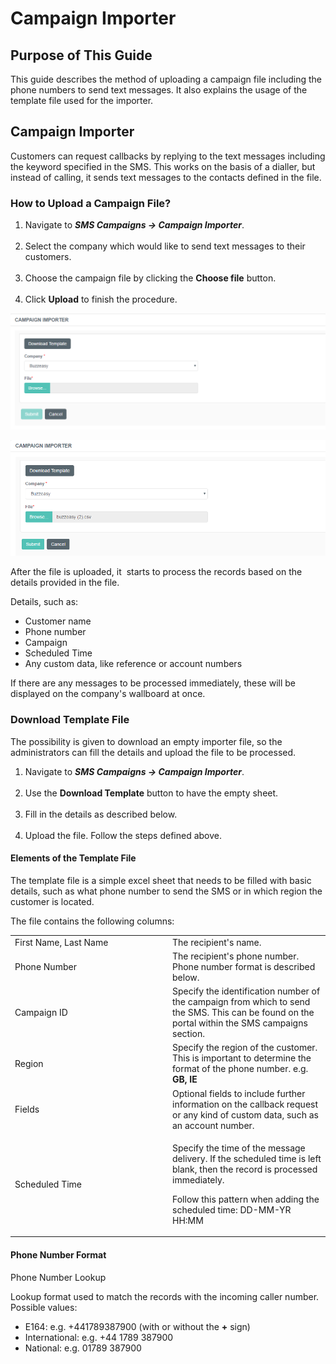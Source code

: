 # Campaign Importer

## Purpose of This Guide

This guide describes the method of uploading a campaign file including
the phone numbers to send text messages. It also explains the usage of
the template file used for the importer.

## Campaign Importer

Customers can request callbacks by replying to the text messages
including the keyword specified in the SMS. This works on the basis of a
dialler, but instead of calling, it sends text messages to the contacts
defined in the file.

### How to Upload a Campaign File?

1.  Navigate to ***SMS Campaigns → Campaign Importer***.  
     
2.  Select the company which would like to send text messages to their
    customers.  
     
3.  Choose the campaign file by clicking the **Choose file** button.  
     
4.  Click **Upload** to finish the procedure.

![](attachments/12718798/12718799.png)

![](attachments/12718798/12718800.png)

After the file is uploaded, it  starts to process the records based on
the details provided in the file.

Details, such as:

-   Customer name
-   Phone number
-   Campaign
-   Scheduled Time
-   Any custom data, like reference or account numbers

If there are any messages to be processed immediately, these will be
displayed on the company's wallboard at once.

### Download Template File

The possibility is given to download an empty importer file, so the
administrators can fill the details and upload the file to be processed.

1.  Navigate to ***SMS Campaigns → Campaign Importer***.  
     
2.  Use the **Download Template** button to have the empty sheet.  
     
3.  Fill in the details as described below.  
     
4.  Upload the file. Follow the steps defined above.

#### Elements of the Template File

The template file is a simple excel sheet that needs to be filled with
basic details, such as what phone number to send the SMS or in which
region the customer is located.

The file contains the following columns:

<table>
<colgroup>
<col style="width: 50%" />
<col style="width: 50%" />
</colgroup>
<tbody>
<tr class="odd">
<td>First Name, Last Name</td>
<td>The recipient's name.</td>
</tr>
<tr class="even">
<td>Phone Number</td>
<td>The recipient's phone number. Phone number format is described below.</td>
</tr>
<tr class="odd">
<td>Campaign ID</td>
<td>Specify the identification number of the campaign from which to send the SMS. This can be found on the portal within the SMS campaigns section.</td>
</tr>
<tr class="even">
<td>Region</td>
<td>Specify the region of the customer. This is important to determine the format of the phone number. e.g. <strong>GB,</strong> <strong>IE</strong></td>
</tr>
<tr class="odd">
<td>Fields</td>
<td>Optional fields to include further information on the callback request or any kind of custom data, such as an account number.</td>
</tr>
<tr class="even">
<td>Scheduled Time</td>
<td><p>Specify the time of the message delivery. If the scheduled time is left blank, then the record is processed immediately.</p>
<div>
<div>
<p>Follow this pattern when adding the scheduled time: DD-MM-YR HH:MM</p>
</div>
</div></td>
</tr>
</tbody>
</table>

#### Phone Number Format

Phone Number Lookup

Lookup format used to match the records with the incoming caller number.
Possible values:

-   E164: e.g. +441789387900 (with or without the **+** sign)
-   International: e.g. +44 1789 387900
-   National: e.g. 01789 387900

